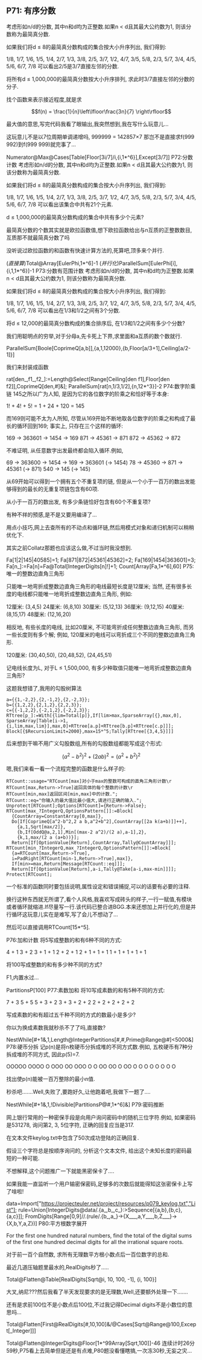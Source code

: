 ## P71: 有序分数

考虑形如n/d的分数, 其中n和d均为正整数.如果n < d且其最大公约数为1, 则该分数称为最简真分数.

如果我们将d ≤ 8的最简真分数构成的集合按大小升序列出, 我们得到:

1/8, 1/7, 1/6, 1/5, 1/4, 2/7, 1/3, 3/8, 2/5, 3/7, 1/2, 4/7, 3/5, 5/8, 2/3, 5/7, 3/4, 4/5, 5/6, 6/7, 7/8
可以看出2/5是3/7直接左邻的分数.

将所有d ≤ 1,000,000的最简真分数按大小升序排列, 求此时3/7直接左邻的分数的分子.

找个函数来表示接近程度,就是求

$$f(n) = \frac{1}{n}\left\lfloor\frac{3n}{7} \right\rfloor$$

最大值的意思,写完代码我看了眼输出,我突然想到,我在写什么玩意儿...

这玩意儿不是以7位周期单调递增吗, 999999 = 142857×7 那岂不是直接求f(999 992)到f(999 999)就完事了...

Numerator@Max@Cases[Table[Floor[3i/7]/i,{i,1*^6}],Except[3/7]]
P72:分数计数
考虑形如n/d的分数, 其中n和d均为正整数.如果n < d且其最大公约数为1, 则该分数称为最简真分数.

如果我们将d ≤ 8的最简真分数构成的集合按大小升序列出, 我们得到:

1/8, 1/7, 1/6, 1/5, 1/4, 2/7, 1/3, 3/8, 2/5, 3/7, 1/2, 4/7, 3/5, 5/8, 2/3, 5/7, 3/4, 4/5, 5/6, 6/7, 7/8
可以看出该集合中共有21个元素.

d ≤ 1,000,000的最简真分数构成的集合中共有多少个元素?

最简真分数的个数其实就是欧拉函数值,想下欧拉函数给出与n互质的正整数数目,互质那不就最简真分数了吗

没听说过欧拉函数的和函数有快速计算方法的,死算吧,顶多来个并行.

(*直接算*)Total@Array[EulerPhi,1*^6]-1
(*并行化*)ParallelSum[EulerPhi[i],{i,1,1*^6}]-1
P73:分数有范围计数
考虑形如n/d的分数, 其中n和d均为正整数.如果n < d且其最大公约数为1, 则该分数称为最简真分数.

如果我们将d ≤ 8的最简真分数构成的集合按大小升序列出, 我们得到:

1/8, 1/7, 1/6, 1/5, 1/4, 2/7, 1/3, 3/8, 2/5, 3/7, 1/2, 4/7, 3/5, 5/8, 2/3, 5/7, 3/4, 4/5, 5/6, 6/7, 7/8
可以看出在1/3和1/2之间有3个分数.

将d ≤ 12,000的最简真分数构成的集合排序后, 在1/3和1/2之间有多少个分数?

我们用聪明点的穷举,对于分母a,先卡死上下界,求里面和a互质的数个数就行.

ParallelSum[Boole[CoprimeQ[a,b]],{a,1,12000},{b,Floor[a/3+1],Ceiling[a/2-1]}]

我们来封装成函数

rat[den_,f1_,f2_]:=Length@Select[Range[Ceiling[den f1],Floor[den f2]],CoprimeQ[den,#]&];
ParallelSum[rat[n,1/3,1/2],{n,12*^3}]-2
P74:数字阶乘链
145之所以广为人知, 是因为它的各位数字的阶乘之和恰好等于本身:

1! + 4! + 5! = 1 + 24 + 120 = 145

而169则可能不太为人所知, 尽管从169开始不断地取各位数字的阶乘之和构成了最长的循环回到169; 事实上, 只存在三个这样的循环:

169 → 363601 → 1454 → 169
871 → 45361 → 871
872 → 45362 → 872

不难证明, 从任意数字出发最终都会陷入循环.例如,

69 → 363600 → 1454 → 169 → 363601 (→ 1454)
78 → 45360 → 871 → 45361 (→ 871)
540 → 145 (→ 145)

从69开始可以得到一个拥有五个不重复项的链, 但是从一个小于一百万的数出发能够得到的最长的无重复项链包含有60项.

从小于一百万的数出发, 有多少条链恰好包含有60个不重复项?

有种不祥的预感,是不是又要用编译了...

用点小技巧,网上去查所有的不动点和循环链,然后用模式对象和递归机制可以稍稍优化下.

其实之前Collatz那题也应该这么做,不过当时我没想到.

Fa[1|2|145|40585]=1;
Fa[871|872|45361|45362]=2;
Fa[169|1454|363601]=3;
Fa[n_]:=Fa[n]=Fa@Total[IntegerDigits[n]!]+1;
Count[Array[Fa,1*^6],60]
P75:唯一的整数边直角三角形

只能唯一地弯折成整数边直角三角形的电线最短长度是12厘米; 当然, 还有很多长度的电线都只能唯一地弯折成整数边直角三角形, 例如:

12厘米: (3,4,5)
24厘米: (6,8,10)
30厘米: (5,12,13)
36厘米: (9,12,15)
40厘米: (8,15,17)
48厘米: (12,16,20)

相反地, 有些长度的电线, 比如20厘米, 不可能弯折成任何整数边直角三角形, 而另一些长度则有多个解; 例如, 120厘米的电线可以弯折成三个不同的整数边直角三角形.

120厘米: (30,40,50), (20,48,52), (24,45,51)

记电线长度为L, 对于L ≤ 1,500,000, 有多少种取值只能唯一地弯折成整数边直角三角形?

这题我想错了,我用的勾股树算法

```wl
a={{1,-2,2},{2,-1,2},{2,-2,3}};
b={{1,2,2},{2,1,2},{2,2,3}};
c={{-1,2,2},{-2,1,2},{-2,2,3}};
RTtree[p_]:=With[{lim=Total[p]},If[lim>max,SparseArray[{},max,0],
SparseArray[Table[i->1,{i,lim,max,lim}],max,0]+RTtree[a.p]+RTtree[b.p]+RTtree[c.p]]];
Block[{$RecursionLimit=2000},max=15*^5;Tally[RTtree[{3,4,5}]]]
```

后来想到干嘛不用广义勾股数组,所有的勾股数组都能写成这个形式:

$${(a^2 - b^2)^2} + (2ab)^2 = (a^2 + b^2)^2$$

嗯,我们来看一看一个流程完整的函数是什么样子的:

```wl
RTCount::usage="RTCount[max]对小于max的整数可构成的直角三角形计数\r
RTCount[max,Return->True]返回具体的每个整数的计数\r
RTCount[min,max]返回区间[min,max]中的计数.";
RTCount::eq="你输入的最大值比最小值大,请进行正确的输入.";
Unprotect[RTCount];Options[RTCount]={Return->False};
RTCount[max_?IntegerQ,OptionsPattern[]]:=Block[
  {CountArray=ConstantArray[0,max]},
  Do[If[CoprimeQ[a^2-b^2,2 a b,a^2+b^2],CountArray[[2a k(a+b)]]++],
    {a,1,Sqrt[max/2]},
    {b,If[OddQ@a,2,1],Min[(max-2 a^2)/(2 a),a-1],2},
    {k,1,max/(2 a (a+b))}];
  Return[If[OptionValue[Return],CountArray,Tally@CountArray]]];
RTCount[min_?IntegerQ,max_?IntegerQ,OptionsPattern[]]:=Block[
  {a=RTCount[max,Return->True],
  i=PadRight[RTCount[min-1,Return->True],max]},
  If[min>=max,Return[Message[RTCount::eq]]];
  Return[If[OptionValue[Return],a-i,Tally@Take[a-i,max-min]]]];
Protect[RTCount];
```

一个标准的函数同时要包括说明,属性设定和错误捕捉,可以的话要有必要的注释.

换行这种东西就无所谓了,看个人风格,我喜欢写成砖头的样子,一行一赋值,有模块或者循环就缩进.If尽量写一行.该代码已整合进BGG.本来还想加上并行化的,但是并行循环这玩意儿实在是难写,写了会儿不想动了...

然后可以直接调用RTCount[15*^5].

P76:加和计数
将5写成整数的和有6种不同的方式:

4 + 1
3 + 2
3 + 1 + 1
2 + 2 + 1
2 + 1 + 1 + 1
1 + 1 + 1 + 1 + 1

将100写成整数的和有多少种不同的方式?

F1,内置水过...

PartitionsP[100]
P77:素数加和
将10写成素数的和有5种不同的方式:

7 + 3
5 + 5
5 + 3 + 2
3 + 3 + 2 + 2
2 + 2 + 2 + 2 + 2

写成素数的和有超过五千种不同的方式的数最小是多少?

你以为换成素数我就秒杀不了了吗,直接数?

NestWhile[#+1&,1,Length@IntegerPartitions[#,#,Prime@Range@#]<5000&]
P78:硬币分拆
记p(n)是将n枚硬币分拆成堆的不同方式数.例如, 五枚硬币有7种分拆成堆的不同方式, 因此p(5)=7.

OOOOO
OOOO O
OOO OO
OOO O O
OO OO O
OO O O O
O O O O O

找出使p(n)能被一百万整除的最小n值.

秒杀吧.......Well,失败了,要跑好久,让他跑着吧,我做下一题了....

NestWhile[#+1&,1,!Divisible[PartitionsP@#,1*^6]&]
P79:密码推断

网上银行常用的一种密保手段是向用户询问密码中的随机三位字符.例如, 如果密码是531278, 询问第2, 3, 5位字符, 正确的回复应当是317.

在文本文件keylog.txt中包含了50次成功登陆的正确回复.

假设三个字符总是按顺序询问的, 分析这个文本文件, 给出这个未知长度的密码最短的一种可能.

不想解释,这个问题推广一下就能黑密保卡了....

如果我能一直监听一个用户输密保密码,足够多的次数后就能得知这张密保卡上写了啥啦!

data=Import["https://projecteuler.net/project/resources/p079_keylog.txt","List"];
rule=Union[IntegerDigits@data/.{a_,b_,c_}:>Sequence[{a,b},{b,c},{a,c}]];
FromDigits[Range[0,9]//.(rule/.{b_,a_}->{X___,a,Y___,b,Z___}->{X,b,Y,a,Z})]
P80:平方根数字展开

For the first one hundred natural numbers, find the total of the digital sums of the first one hundred decimal digits for all the irrational square roots.

对于前一百个自然数, 求所有无理数平方根小数点后一百位数字的总和.

最近几道压轴题里最水的,RealDigits秒了.....

Total@Flatten@Table[RealDigits[Sqrt@i, 10, 100, -1], {i, 100}]

大叉,纳尼???然后我看了半天发现要求的是无理数,Well,还要额外处理一下.......

还有是求前100位不是小数点后100位,不过我记得Decimal digits不是小数位的意思吗...

Total@Flatten[First@RealDigits[#,10,100]&/@Cases[Sqrt@Range@100,Except[_Integer]]]

Total@Flatten@IntegerDigits@Floor[1*^99Array[Sqrt,100]]-46
连续计时26分59秒,P75看上去简单但是还是有点难,P80题没看懂瞎搞,一次冻30秒,无妄之灾...

